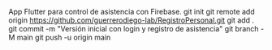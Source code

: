 App Flutter para control de asistencia con Firebase.
git init
git remote add origin https://github.com/guerrerodiego-lab/RegistroPersonal.git
git add .
git commit -m "Versión inicial con login y registro de asistencia"
git branch -M main
git push -u origin main

